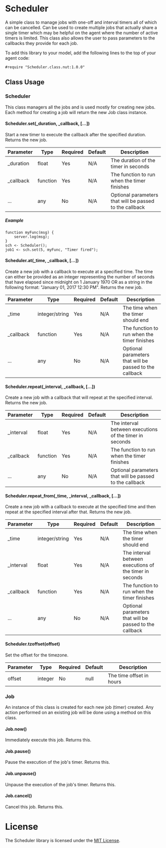 # Scheduler

A simple class to manage jobs with one-off and interval timers all of which can be cancelled.
Can be used to create multiple jobs that actually share a single timer which may be helpful on
the agent where the number of active timers is limited. This class also allows the user to pass
parameters to the callbacks they provide for each job.

To add this library to your model, add the following lines to
the top of your agent code:

```
#require "Scheduler.class.nut:1.0.0"
```

## Class Usage

### Scheduler

This class managers all the jobs and is used mostly for creating new jobs. Each method for creating a job will return the new Job class instance.

#### Scheduler.set(\_duration, \_callback, [...])
Start a new timer to execute the callback after the specified duration. Returns the new job.

Parameter         | Type           | Required       | Default        | Description
----------------- | -------------- | -------------- | -------------- | ----------------
\_duration        | float          | Yes            | N/A            | The duration of the timer in seconds
\_callback        | function       | Yes            | N/A            | The function to run when the timer finishes
...               | any            | No             | N/A            | Optional parameters that will be passed to the callback

##### Example

```squirrel
function myFunc(msg) {
    server.log(msg);
}
sch <- Scheduler();
job1 <- sch.set(5, myFunc, "Timer fired");
```

#### Scheduler.at(\_time, \_callback, [...])
Create a new job with a callback to execute at a specified time. The time can either be provided as an integer
representing the number of seconds that have elapsed since midnight on 1 January 1970 OR as a string in the following
format: "January 01, 2017 12:30 PM". Returns the new job.

Parameter         | Type           | Required       | Default        | Description
----------------- | -------------- | -------------- | -------------- | ----------------
\_time            | integer/string | Yes            | N/A            | The time when the timer should end
\_callback        | function       | Yes            | N/A            | The function to run when the timer finishes
...               | any            | No             | N/A            | Optional parameters that will be passed to the callback

#### Scheduler.repeat(\_interval, \_callback, [...])
Create a new job with a callback that will repeat at the specified interval. Returns the new job.

Parameter         | Type           | Required       | Default        | Description
----------------- | -------------- | -------------- | -------------- | ----------------
\_interval        | float          | Yes            | N/A            | The interval between executions of the timer in seconds
\_callback        | function       | Yes            | N/A            | The function to run when the timer finishes
...               | any            | No             | N/A            | Optional parameters that will be passed to the callback

#### Scheduler.repeat\_from(\_time, \_interval, \_callback, [...])
Create a new job with a callback to execute at the specified time and then repeat at the specified interval after that. Returns the new job.

Parameter         | Type           | Required       | Default        | Description
----------------- | -------------- | -------------- | -------------- | ----------------
\_time            | integer/string | Yes            | N/A            | The time when the timer should end
\_interval        | float          | Yes            | N/A            | The interval between executions of the timer in seconds
\_callback        | function       | Yes            | N/A            | The function to run when the timer finishes
...               | any            | No             | N/A            | Optional parameters that will be passed to the callback

#### Scheduler.tzoffset(offset)
Set the offset for the timezone.

Parameter         | Type           | Required       | Default        | Description
----------------- | -------------- | -------------- | -------------- | ----------------
offset            | integer        | No             | null           | The time offset in hours

### Job

An instance of this class is created for each new job (timer) created. Any action performed on an existing job will be done using a method on this class.

#### Job.now()
Immediately execute this job. Returns this.

#### Job.pause()
Pause the execution of the job's timer. Returns this.

#### Job.unpause()
Unpause the execution of the job's timer. Returns this.

#### Job.cancel()
Cancel this job. Returns this.

# License

The Scheduler library is licensed under the [MIT License](LICENSE).
